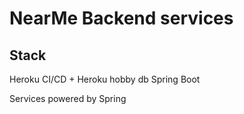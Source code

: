 # NearMe Backend services

## Stack
Heroku CI/CD + Heroku hobby db 
Spring Boot

Services powered by Spring
